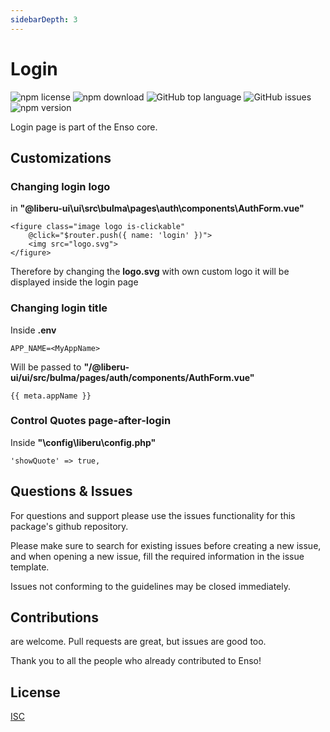 ```yaml
---
sidebarDepth: 3
---
```


# Login

![npm license](https://img.shields.io/npm/l/@liberu-ui/loader.svg) 
![npm download](https://img.shields.io/npm/dm/@liberu-ui/loader.svg) 
![GitHub top language](https://img.shields.io/github/languages/top/liberu-ui/loader.svg) 
![GitHub issues](https://img.shields.io/github/issues/liberu-ui/loader.svg) 
![npm version](https://img.shields.io/npm/v/@liberu-ui/loader.svg) 

Login page is part of the Enso core.

## Customizations

### Changing login logo

in **"\@liberu-ui\ui\src\bulma\pages\auth\components\AuthForm.vue"**
```
<figure class="image logo is-clickable"
    @click="$router.push({ name: 'login' })">
    <img src="logo.svg">
</figure>
```

Therefore by changing the **logo.svg** with own custom logo it will be displayed inside the login page

### Changing login title

Inside **.env** 
```
APP_NAME=<MyAppName>
```
Will be passed to **"/@liberu-ui/ui/src/bulma/pages/auth/components/AuthForm.vue"**
```
{{ meta.appName }}
```

### Control Quotes page-after-login 

Inside **"\config\liberu\config.php"**
```
'showQuote' => true,
```

## Questions & Issues

For questions and support please use the issues functionality
for this package's github repository.

Please make sure to search for existing issues before creating a new issue,
and when opening a new issue, fill the required information in the issue template.

Issues not conforming to the guidelines may be closed immediately.

## Contributions

are welcome. Pull requests are great, but issues are good too.

Thank you to all the people who already contributed to Enso!

## License

[ISC](https://opliberuurce.org/licenses/ISC)
